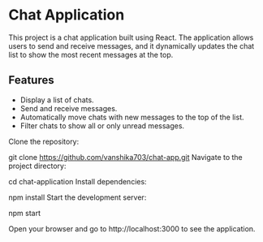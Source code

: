 # Chat Application

This project is a chat application built using React. The application allows users to send and receive messages, and it dynamically updates the chat list to show the most recent messages at the top.

## Features

- Display a list of chats.
- Send and receive messages.
- Automatically move chats with new messages to the top of the list.
- Filter chats to show all or only unread messages.

Clone the repository:

git clone https://github.com/vanshika703/chat-app.git
Navigate to the project directory:

cd chat-application
Install dependencies:

npm install
Start the development server:

npm start

Open your browser and go to http://localhost:3000 to see the application.
